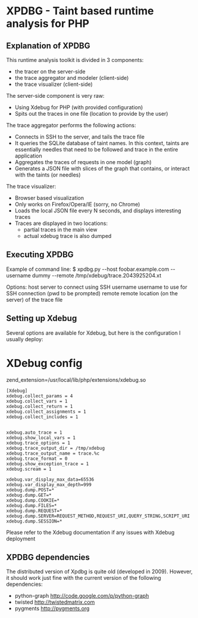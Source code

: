 XPDBG - Taint based runtime analysis for PHP
============================================

Explanation of XPDBG
--------------------

This runtime analysis toolkit is divided in 3 components:
- the tracer on the server-side
- the trace aggregator and modeler (client-side)
- the trace visualizer (client-side)

The server-side component is very raw:
- Using Xdebug for PHP (with provided configuration)
- Spits out the traces in one file (location to provide by the user)

The trace aggregator performs the following actions:
- Connects in SSH to the server, and tails the trace file
- It queries the SQLite database of taint names. In this context, taints are essentially
  needles that need to be followed and trace in the entire application
- Aggregates the traces of requests in one model (graph)
- Generates a JSON file with slices of the graph that contains, or interact with the 
  taints (or needles)

The trace visualizer:
- Browser based visualization
- Only works on Firefox/Opera/IE (sorry, no Chrome)
- Loads the local JSON file every N seconds, and displays interesting traces
- Traces are displayed in two locations:
  - partial traces in the main view
  - actual xdebug trace is also dumped


Executing XPDBG
---------------

Example of command line:
  $ xpdbg.py --host foobar.example.com 
             --username dummy 
             --remote /tmp/xdebug/trace.2043925204.xt

Options:
  host         server to connect using SSH
  username     username to use for SSH connection (pwd to be prompted)
  remote       remote location (on the server) of the trace file


Setting up Xdebug
-----------------

Several options are available for Xdebug, but here is the configuration I usually
deploy:

# XDebug config
zend_extension=/usr/local/lib/php/extensions/xdebug.so

	[Xdebug]
	xdebug.collect_params = 4
	xdebug.collect_vars = 1
	xdebug.collect_return = 1
	xdebug.collect_assignments = 1
	xdebug.collect_includes = 1


	xdebug.auto_trace = 1
	xdebug.show_local_vars = 1
	xdebug.trace_options = 1
	xdebug.trace_output_dir = /tmp/xdebug
	xdebug.trace_output_name = trace.%c
	xdebug.trace_format = 0
	xdebug.show_exception_trace = 1
	xdebug.scream = 1

	xdebug.var_display_max_data=65536
	xdebug.var_display_max_depth=999
	xdebug.dump.POST=*
	xdebug.dump.GET=*
	xdebug.dump.COOKIE=*
	xdebug.dump.FILES=*
	xdebug.dump.REQUEST=*
	xdebug.dump.SERVER=REQUEST_METHOD,REQUEST_URI,QUERY_STRING,SCRIPT_URI
	xdebug.dump.SESSION=*

Please refer to the Xdebug documentation if any issues with Xdebug deployment


XPDBG dependencies
------------------

The distributed version of Xpdbg is quite old (developed in 2009). However, it should work
just fine with the current version of the following dependencies:
 - python-graph   http://code.google.com/p/python-graph
 - twisted        http://twistedmatrix.com
 - pygments       http://pygments.org



